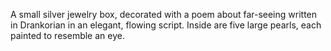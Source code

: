 


A small silver jewelry box, decorated with a poem about far-seeing written in Drankorian in an elegant, flowing script. Inside are five large pearls, each painted to resemble an eye. 